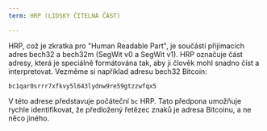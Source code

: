 ```yaml
---
term: HRP (LIDSKY ČITELNÁ ČÁST)

---
```

HRP, což je zkratka pro "Human Readable Part", je součástí přijímacích adres bech32 a bech32m (SegWit v0 a SegWit v1). HRP označuje část adresy, která je speciálně formátována tak, aby ji člověk mohl snadno číst a interpretovat. Vezměme si například adresu bech32 Bitcoin:

```text
bc1qar0srrr7xfkvy5l643lydnw9re59gtzzwfqx5
```

V této adrese představuje počáteční `bc` HRP. Tato předpona umožňuje rychle identifikovat, že předložený řetězec znaků je adresa Bitcoinu, a ne něco jiného.